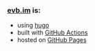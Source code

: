 ### [evb.im](https://evb.im/) is:

- using [hugo](https://gohugo.io/)
- built with [GitHub Actions](https://github.com/features/actions)
- hosted on [GitHub Pages](https://pages.github.com/)
